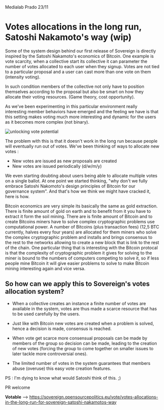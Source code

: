 Medialab Prado 23/11

# Votes allocations in the long run, Satoshi Nakamoto's way (wip)

Some of the system design behind our first release of Sovereign is directly inspired by the Satoshi Nakamoto's economics of Bitcoin. One example is vote scarcity, when a collective start its collective it can parameter the number of votes allocated to each user when they signup. Votes are not tied to a particular proposal and a user can cast more than one vote on them (intensity voting).

In such condition members of the collective not only have to position themselves according to the proposal but also be smart on how they allocate their voting resources. (Game theory, cost opportunity).

As we've been experimenting in this particular environment really interesting member behaviors have emerged and the feeling we have is that this setting makes voting much more interesting and dynamic for the users as it becomes more complex (not binary).

![unlocking vote potential](https://lh3.googleusercontent.com/u6_MifPj4nfaRUq_JL6mglTDA3x-JUTnOjEfiRZdTyTUZ7z09Kbn8aNPwo5RsViSIHF-o2z84add=w1640-h950-no)

The problem with this is that it doesn't work in the long run because people will eventually run out of votes. We've been thinking of ways to allocate new votes :

- New votes are issued as new proposals are created
- New votes are issued periodically (d/w/m/y)

We even starting doubting about users being able to allocate multiple votes on a single ballot. At one point we started thinking, "why don't we fully embrace Satoshi Nakomoto's design principles of Bitcoin for our governance system". And that's how we think we might have cracked it, here is how.

Bitcoin economics are very simple its basically the same as gold extraction. There is finite amount of gold on earth and to benefit from it you have to extract it form the soil mining. There are is finite amount of Bitcoin and to create Bitcoins miners have to solve complex cryptographic problems use computational power. A number of Bitcoins (plus transaction fees) (12,5 BTC currently, halves every four years) are allocated for them miners who solve the complex cryptographic problem and installs and brings consensus to the rest to the networks allowing to create a new block that is link to the rest of the chain. One particular thing that is interesting with the Bitcoin protocal is that the complexity of cryptographic problem it gives for solving to the miner is bound to the numbers of computers competing to solve it, so if less people mine Bitcoin it will give easier problems to solve to make Bitcoin mining interesting again and vice versa.

## So how can we apply this to Sovereign's votes allocation system?

- When a collective creates an instance a finite number of votes are available in the system, votes are thus made a scarce resource that has to be used carefully by the users.

- Just like with Bitcoin new votes are created when a problem is solved, hence a decision is made, consensus is reached.

- When vote get scarce more consensual proposals can be made by members of the group so decision can be made, leading to the creation of new votes (forcing the group to come together on smaller issues to later tackle more controversial ones).

- The limited number of votes in the system guarantees that members abuse (overuse) this easy vote creation features.

PS : I'm dying to know what would Satoshi think of this. ;)

PR welcome

**Votable** --> https://sovereign.opensourcepolitics.eu/vote/votes-allocations-in-the-long-run-for-sovereign-satoshi-nakamotos-way
